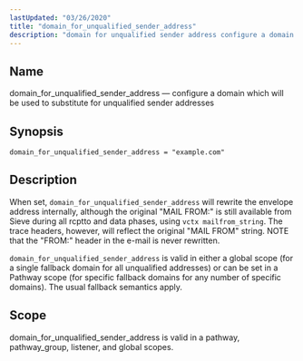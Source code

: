 ```yaml
---
lastUpdated: "03/26/2020"
title: "domain_for_unqualified_sender_address"
description: "domain for unqualified sender address configure a domain which will be used to substitute for unqualified sender addresses domain for unqualified sender address example com When set domain for unqualified sender address will rewrite the envelope address internally although the original MAIL FROM is still available from Sieve during all..."
---
```


<a name="conf.ref.domain_for_unqualified_sender_address"></a> 
## Name

domain_for_unqualified_sender_address — configure a domain which will be used to substitute for unqualified sender addresses

## Synopsis

`domain_for_unqualified_sender_address = "example.com"`

<a name="idp24344448"></a> 
## Description

When set, `domain_for_unqualified_sender_address` will rewrite the envelope address internally, although the original "MAIL FROM:" is still available from Sieve during all rcptto and data phases, using `vctx mailfrom_string`. The trace headers, however, will reflect the original "MAIL FROM" string. NOTE that the "FROM:" header in the e-mail is never rewritten.

`domain_for_unqualified_sender_address` is valid in either a global scope (for a single fallback domain for all unqualified addresses) or can be set in a Pathway scope (for specific fallback domains for any number of specific domains). The usual fallback semantics apply.

<a name="idp24348608"></a> 
## Scope

domain_for_unqualified_sender_address is valid in a pathway, pathway_group, listener, and global scopes.